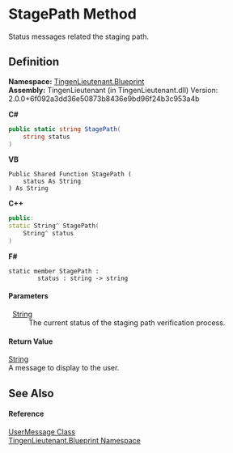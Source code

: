 # StagePath Method


Status messages related the staging path.



## Definition
**Namespace:** <a href="190f7f5f-3ef3-b997-ce64-3f0248fc9b16">TingenLieutenant.Blueprint</a>  
**Assembly:** TingenLieutenant (in TingenLieutenant.dll) Version: 2.0.0+6f092a3dd36e50873b8436e9bd96f24b3c953a4b

**C#**
``` C#
public static string StagePath(
	string status
)
```
**VB**
``` VB
Public Shared Function StagePath ( 
	status As String
) As String
```
**C++**
``` C++
public:
static String^ StagePath(
	String^ status
)
```
**F#**
``` F#
static member StagePath : 
        status : string -> string 
```



#### Parameters
<dl><dt>  <a href="https://learn.microsoft.com/dotnet/api/system.string" target="_blank" rel="noopener noreferrer">String</a></dt><dd>The current status of the staging path verification process.</dd></dl>

#### Return Value
<a href="https://learn.microsoft.com/dotnet/api/system.string" target="_blank" rel="noopener noreferrer">String</a>  
A message to display to the user.

## See Also


#### Reference
<a href="d6018830-a877-cffb-085a-a0758f8da86b">UserMessage Class</a>  
<a href="190f7f5f-3ef3-b997-ce64-3f0248fc9b16">TingenLieutenant.Blueprint Namespace</a>  
